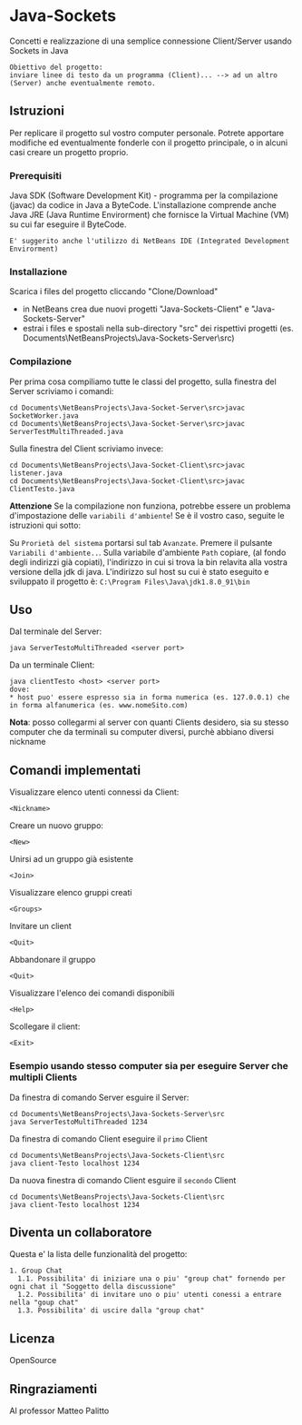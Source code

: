 
# Java-Sockets
Concetti e realizzazione di una semplice connessione Client/Server usando Sockets in Java
```
Obiettivo del progetto:
inviare linee di testo da un programma (Client)... --> ad un altro (Server) anche eventualmente remoto.
```

## Istruzioni
Per replicare il progetto sul vostro computer personale. Potrete apportare modifiche ed eventualmente fonderle con il progetto principale, o in alcuni casi creare un progetto proprio.

### Prerequisiti
Java SDK (Software Development Kit) - programma per la compilazione (javac) da codice in Java a ByteCode. L'installazione comprende anche Java JRE (Java Runtime Envirorment) che fornisce la Virtual Machine (VM) su cui far eseguire il ByteCode.
```
E' suggerito anche l'utilizzo di NetBeans IDE (Integrated Development Envirorment)
```

### Installazione
Scarica i files del progetto cliccando "Clone/Download"
* in NetBeans crea due nuovi progetti "Java-Sockets-Client" e "Java-Sockets-Server"
* estrai i files e spostali nella sub-directory "src" dei rispettivi progetti (es. Documents\NetBeansProjects\Java-Sockets-Server\src)

### Compilazione
Per prima cosa compiliamo tutte le classi del progetto, sulla finestra del Server scriviamo i comandi:
```
cd Documents\NetBeansProjects\Java-Socket-Server\src>javac SocketWorker.java
cd Documents\NetBeansProjects\Java-Socket-Server\src>javac ServerTestMultiThreaded.java
```
Sulla finestra del Client scriviamo invece:
```
cd Documents\NetBeansProjects\Java-Socket-Client\src>javac listener.java
cd Documents\NetBeansProjects\Java-Socket-Client\src>javac ClientTesto.java
```
**Attenzione** Se la compilazione non funziona, potrebbe essere un problema d'impostazione delle ```variabili d'ambiente```! Se è il vostro caso, seguite le istruzioni qui sotto:<br>

Su ```Prorietà del sistema``` portarsi sul tab ```Avanzate```. Premere il pulsante ```Variabili d'ambiente..```.
Sulla variabile d'ambiente ```Path``` copiare, (al fondo degli indirizzi già copiati), l'indirizzo in cui si trova la bin relavita alla vostra versione della jdk di java.
L'indirizzo sul host su cui è stato eseguito e sviluppato il progetto è: ```C:\Program Files\Java\jdk1.8.0_91\bin```

## Uso
Dal terminale del Server:
```
java ServerTestoMultiThreaded <server port>
```
Da un terminale Client:
```
java clientTesto <host> <server port>
dove:
* host puo' essere espresso sia in forma numerica (es. 127.0.0.1) che in forma alfanumerica (es. www.nomeSito.com)
```
**Nota**: posso collegarmi al server con quanti Clients desidero, sia su stesso computer che da terminali su computer diversi, purchè abbiano diversi nickname

## Comandi implementati

Visualizzare elenco utenti connessi da Client:
```
<Nickname>
```
Creare un nuovo gruppo:
```
<New>
```
Unirsi ad un gruppo già esistente
```
<Join>        
```
Visualizzare elenco gruppi creati
```
<Groups>
```
Invitare un client
```
<Quit>
```
Abbandonare il gruppo
```
<Quit>
```
Visualizzare l'elenco dei comandi disponibili
```
<Help>
```
Scollegare il client:
```
<Exit>
```

### Esempio usando stesso computer sia per eseguire Server che multipli Clients
Da finestra di comando Server esguire il Server:
```
cd Documents\NetBeansProjects\Java-Sockets-Server\src
java ServerTestoMultiThreaded 1234
```
Da finestra di comando Client eseguire il ```primo``` Client
```
cd Documents\NetBeansProjects\Java-Sockets-Client\src
java client-Testo localhost 1234
```
Da nuova finestra di comando Client esguire il ```secondo``` Client
```
cd Documents\NetBeansProjects\Java-Sockets-Client\src
java client-Testo localhost 1234
```
## Diventa un collaboratore
Questa e' la lista delle funzionalità del progetto:
```
1. Group Chat 
  1.1. Possibilita' di iniziare una o piu' "group chat" fornendo per ogni chat il "Soggetto della discussione"
  1.2. Possibilita' di invitare uno o piu' utenti conessi a entrare nella "goup chat"
  1.3. Possibilita' di uscire dalla "group chat"
```
 
## Licenza
OpenSource

## Ringraziamenti
Al professor Matteo Palitto
